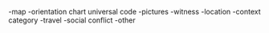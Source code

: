 -map
-orientation chart universal code
-pictures
  -witness
  -location
-context category
  -travel
  -social conflict
  -other
